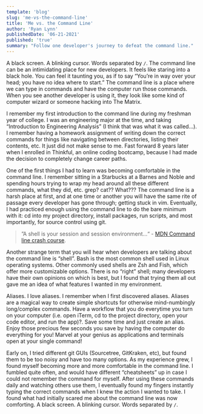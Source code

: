 ```yaml
---
template: 'blog'
slug: 'me-vs-the-command-line'
title: 'Me vs. the Command Line'
author: 'Ryan Lynn'
publishedDate: '06-21-2021'
published: 'true'
summary: "Follow one developer's journey to defeat the command line."
---
```


A black screen. A blinking cursor. Words separated by `/`. The command line can be an intimidating place for new developers. It feels like staring into a black hole. You can feel it taunting you, as if to say “You’re in way over your head; you have no idea where to start.” The command line is a place where we can type in commands and have the computer run those commands. When you see another developer is using it, they look like some kind of computer wizard or someone hacking into The Matrix.

I remember my first introduction to the command line during my freshman year of college. I was an engineering major at the time, and taking “Introduction to Engineering Analysis” (I think that was what it was called...). I remember having a homework assignment of writing down the correct commands for things like navigating between directories, listing their contents, etc. It just did not make sense to me. Fast forward 8 years later when I enrolled in Thinkful, an online coding bootcamp, because I had made the decision to completely change career paths. 

One of the first things I had to learn was becoming comfortable in the command line. I remember sitting in a Starbucks at a Barnes and Noble and spending hours trying to wrap my head around all these different commands, what they did, etc. grep? cat?? What??? The command line is a harsh place at first, and at one time or another you will have the same rite of passage every developer has gone through; getting stuck in vim. Eventually, I had practiced enough using the command line to do the bare minimum with it: cd into my project directory, install packages, run scripts, and most importantly, for source control using git. 

>”A shell is your session and session environment...“ - [MDN Command line crash course](https://developer.mozilla.org/en-US/docs/Learn/Tools_and_testing/Understanding_client-side_tools/Command_line). 

Another strange term that you will hear when developers are talking about the command line is “shell”. Bash is the most common shell used in Linux operating systems. Other commonly used shells are Zsh and Fish, which offer more customizable options. There is no “right” shell; many developers have their own opinions on which is best, but I found that trying them all out gave me an idea of what features I wanted in my environment. 

Aliases. I love aliases. I remember when I first discovered aliases. Aliases are a magical way to create simple shortcuts for otherwise mind-numbingly long/complex commands. Have a workflow that you do everytime you turn on your computer (i.e. open iTerm, cd to the project directory, open your code editor, and run the app)?. Save some time and just create an alias. Enjoy those precious few seconds you save by having the computer do everything for you! Marvel at your genius as applications and terminals open at your single command!

Early on, I tried different git GUIs (Sourcetree, GitKraken, etc), but found them to be too noisy and have too many options. As my experience grew, I found myself becoming more and more comfortable in the command line. I fumbled quite often, and would have different “cheatsheets” up in case I could not remember the command for myself. After using these commands daily and watching others use them, I eventually found my fingers instantly typing the correct commands when I knew the action I wanted to take. I found what had initially scared me about the command line was now comforting. A black screen. A blinking cursor. Words separated by `/`. 
